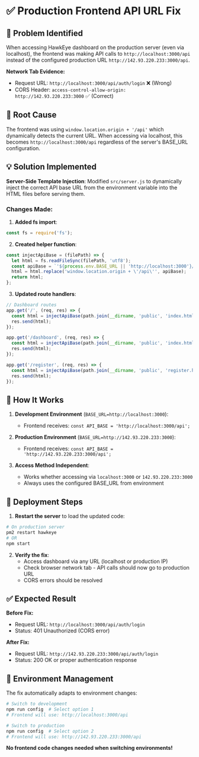 # ✅ Production Frontend API URL Fix

## 🎯 Problem Identified
When accessing HawkEye dashboard on the production server (even via localhost), the frontend was making API calls to `http://localhost:3000/api` instead of the configured production URL `http://142.93.220.233:3000/api`.

**Network Tab Evidence:**
- Request URL: `http://localhost:3000/api/auth/login` ❌ (Wrong)
- CORS Header: `access-control-allow-origin: http://142.93.220.233:3000` ✅ (Correct)

## 🔧 Root Cause
The frontend was using `window.location.origin + '/api'` which dynamically detects the current URL. When accessing via localhost, this becomes `http://localhost:3000/api` regardless of the server's BASE_URL configuration.

## 💡 Solution Implemented
**Server-Side Template Injection**: Modified `src/server.js` to dynamically inject the correct API base URL from the environment variable into the HTML files before serving them.

### Changes Made:

1. **Added fs import**:
```javascript
const fs = require('fs');
```

2. **Created helper function**:
```javascript
const injectApiBase = (filePath) => {
  let html = fs.readFileSync(filePath, 'utf8');
  const apiBase = `'${process.env.BASE_URL || 'http://localhost:3000'}/api'`;
  html = html.replace('window.location.origin + \'/api\'', apiBase);
  return html;
};
```

3. **Updated route handlers**:
```javascript
// Dashboard routes
app.get('/', (req, res) => {
  const html = injectApiBase(path.join(__dirname, 'public', 'index.html'));
  res.send(html);
});

app.get('/dashboard', (req, res) => {
  const html = injectApiBase(path.join(__dirname, 'public', 'index.html'));
  res.send(html);
});

app.get('/register', (req, res) => {
  const html = injectApiBase(path.join(__dirname, 'public', 'register.html'));
  res.send(html);
});
```

## 🎯 How It Works

1. **Development Environment** (`BASE_URL=http://localhost:3000`):
   - Frontend receives: `const API_BASE = 'http://localhost:3000/api';`

2. **Production Environment** (`BASE_URL=http://142.93.220.233:3000`):
   - Frontend receives: `const API_BASE = 'http://142.93.220.233:3000/api';`

3. **Access Method Independent**: 
   - Works whether accessing via `localhost:3000` or `142.93.220.233:3000`
   - Always uses the configured BASE_URL from environment

## 🚀 Deployment Steps

1. **Restart the server** to load the updated code:
```bash
# On production server
pm2 restart hawkeye
# OR
npm start
```

2. **Verify the fix**:
   - Access dashboard via any URL (localhost or production IP)
   - Check browser network tab - API calls should now go to production URL
   - CORS errors should be resolved

## ✅ Expected Result

**Before Fix:**
- Request URL: `http://localhost:3000/api/auth/login`
- Status: 401 Unauthorized (CORS error)

**After Fix:**
- Request URL: `http://142.93.220.233:3000/api/auth/login`
- Status: 200 OK or proper authentication response

## 🔄 Environment Management

The fix automatically adapts to environment changes:

```bash
# Switch to development
npm run config  # Select option 1
# Frontend will use: http://localhost:3000/api

# Switch to production  
npm run config  # Select option 2
# Frontend will use: http://142.93.220.233:3000/api
```

**No frontend code changes needed when switching environments!** 